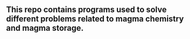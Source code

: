 ## This repo contains programs used to solve different problems related to magma chemistry and magma storage.
